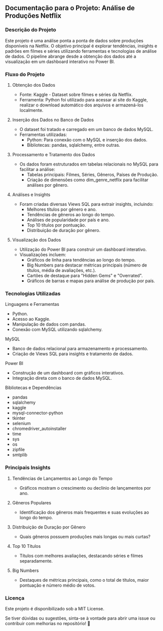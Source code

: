 ## Documentação para o Projeto: Análise de Produções Netflix

### Descrição do Projeto
Este projeto é uma análise ponta a ponta de dados sobre produções disponíveis na Netflix. O objetivo principal é explorar tendências, insights e padrões em filmes e séries utilizando ferramentas e tecnologias de análise de dados. O pipeline abrange desde a obtenção dos dados até a visualização em um dashboard interativo no Power BI.

### Fluxo do Projeto
1. Obtenção dos Dados
   
   - Fonte: Kaggle - Dataset sobre filmes e séries da Netflix.
   - Ferramenta: Python foi utilizado para acessar ai site do Kaggle, realizar o download automático dos arquivos e armazená-los localmente.

2. Inserção dos Dados no Banco de Dados

    - O dataset foi tratado e carregado em um banco de dados MySQL.
    - Ferramentas utilizadas:
      - Python: Para conexão com o MySQL e inserção dos dados.
      - Bibliotecas: pandas, sqlalchemy, entre outras.


3. Processamento e Tratamento dos Dados

   - Os dados foram estruturados em tabelas relacionais no MySQL para facilitar a análise:
     - Tabelas principais: Filmes, Séries, Gêneros, Países de Produção.
     - Criação de dimensões como dim_genre_netflix para facilitar análises por gênero.
       
4. Análises e Insights

   - Foram criadas diversas Views SQL para extrair insights, incluindo:
     - Melhores títulos por gênero e ano.
     - Tendências de gêneros ao longo do tempo.
     - Análises de popularidade por país e ano.
     - Top 10 títulos por pontuação.
     - Distribuição de duração por gênero.

5. Visualização dos Dados

   - Utilização do Power BI para construir um dashboard interativo.
   - Visualizações incluem:
     - Gráficos de linha para tendências ao longo do tempo.
     - Big Numbers para destacar métricas principais (número de títulos, média de avaliações, etc.).
     - Cartões de destaque para "Hidden Gems" e "Overrated".
     - Gráficos de barras e mapas para análise de produção por país.

### Tecnologias Utilizadas
Linguagens e Ferramentas
  - Python.
  - Acesso ao Kaggle.
  - Manipulação de dados com pandas.
  - Conexão com MySQL utilizando sqlalchemy.

MySQL

  - Banco de dados relacional para armazenamento e processamento.
  - Criação de Views SQL para insights e tratamento de dados.

Power BI

  - Construção de um dashboard com gráficos interativos.
  - Integração direta com o banco de dados MySQL.

Bibliotecas e Dependências
  - pandas
  - sqlalchemy
  - kaggle
  - mysql-connector-python
  - tkinter
  - selenium
  - chromedriver_autoinstaller
  - time
  - sys
  - os
  - zipfile
  - smtplib

### Principais Insights
1. Tendências de Lançamentos ao Longo do Tempo
   - Gráficos mostram o crescimento ou declínio de lançamentos por ano.

2. Gêneros Populares
   - Identificação dos gêneros mais frequentes e suas evoluções ao longo do tempo.

3. Distribuição de Duração por Gênero
   - Quais gêneros possuem produções mais longas ou mais curtas?

4. Top 10 Títulos
   - Títulos com melhores avaliações, destacando séries e filmes separadamente.

5. Big Numbers
   - Destaques de métricas principais, como o total de títulos, maior pontuação e número médio de votos.
  
### Licença
Este projeto é disponibilizado sob a MIT License.

Se tiver dúvidas ou sugestões, sinta-se à vontade para abrir uma issue ou contribuir com melhorias no repositório! 🚀

